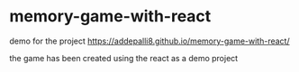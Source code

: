 # memory-game-with-react
demo for the project https://addepalli8.github.io/memory-game-with-react/

the game has been created using the react as a demo project
